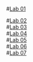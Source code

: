#[Lab 01](https://github.com/2303a51658/2303a51658-AIML.-/blob/main/AIML%20lab%201.ipynb)

#[Lab 02](https://github.com/2303a51658/2303a51658-AIML.-/blob/main/LAB%2002_AIML.ipynb)    
#[Lab 03](https://github.com/2303a51658/2303a51658-AIML.-/blob/main/LAB%2003_AIML.ipynb)    
#[Lab 04](https://github.com/2303a51658/2303a51658-AIML.-/blob/main/AIML%20LAB04.ipynb)     
#[Lab 05](https://github.com/2303a51658/2303a51658-AIML.-/blob/main/AIML%20LAB05.ipynb)     
#[Lab 06](https://github.com/2303a51658/2303a51658-AIML.-/blob/main/AIML%20LAB06.ipynb)     
#[Lab 07](https://github.com/2303a51658/2303a51658-AIML.-/blob/main/Lab_7.ipynb )  
